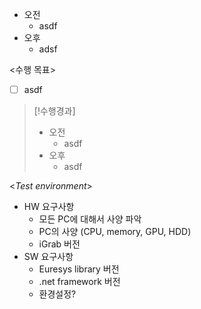 - 오전
	- asdf
- 오후
	- adsf

<수행 목표>
- [ ] asdf

>[!수행경과]
>- 오전
>	- asdf
>- 오후
>	- asdf

<*Test environment*>
- HW 요구사항
	- 모든 PC에 대해서 사양 파악
	- PC의 사양 (CPU, memory, GPU, HDD)
	- iGrab 버전
- SW 요구사항
	- Euresys library 버전
	- .net framework 버전
	- 환경설정?